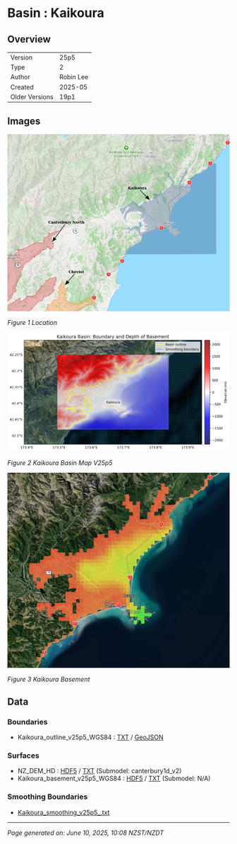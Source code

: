 # Basin : Kaikoura

## Overview
|         |                     |
|---------|---------------------|
| Version | 25p5           |
| Type    | 2        |
| Author  | Robin Lee            |
| Created | 2025-05           |
| Older Versions | 19p1 |


## Images
![](../images/maps/kaikoura.png)

*Figure 1 Location*

![](../images/regional/Kaikoura_basin_map_v25p5.png)

*Figure 2 Kaikoura Basin Map V25p5*

![](../images/basins/kaikoura_basement.png)

*Figure 3 Kaikoura Basement*


## Data
### Boundaries
- Kaikoura_outline_v25p5_WGS84 : [TXT](../../velocity_modelling/data/regional/Kaikoura/Kaikoura_outline_v25p5_WGS84.txt) / [GeoJSON](../../velocity_modelling/data/regional/Kaikoura/Kaikoura_outline_v25p5_WGS84.geojson)

### Surfaces
- NZ_DEM_HD : [HDF5](../../velocity_modelling/data/global/surface/NZ_DEM_HD.h5) / [TXT](../../velocity_modelling/data/global/surface/NZ_DEM_HD.in) (Submodel: canterbury1d_v2)
- Kaikoura_basement_v25p5_WGS84 : [HDF5](../../velocity_modelling/data/regional/Kaikoura/Kaikoura_basement_v25p5_WGS84.h5) / [TXT](../../velocity_modelling/data/regional/Kaikoura/Kaikoura_basement_v25p5_WGS84.in) (Submodel: N/A)

### Smoothing Boundaries
- [Kaikoura_smoothing_v25p5_.txt](../../velocity_modelling/data/regional/Kaikoura/Kaikoura_smoothing_v25p5_.txt)

---
*Page generated on: June 10, 2025, 10:08 NZST/NZDT*
